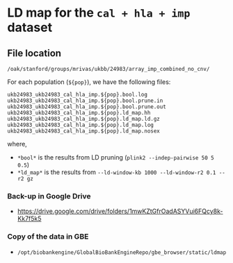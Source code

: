 # LD map for the `cal + hla + imp` dataset


## File location

`/oak/stanford/groups/mrivas/ukbb/24983/array_imp_combined_no_cnv/`

For each population (`${pop}`), we have the following files:

```
ukb24983_ukb24983_cal_hla_imp.${pop}.bool.log
ukb24983_ukb24983_cal_hla_imp.${pop}.bool.prune.in
ukb24983_ukb24983_cal_hla_imp.${pop}.bool.prune.out
ukb24983_ukb24983_cal_hla_imp.${pop}.ld_map.hh
ukb24983_ukb24983_cal_hla_imp.${pop}.ld_map.ld.gz
ukb24983_ukb24983_cal_hla_imp.${pop}.ld_map.log
ukb24983_ukb24983_cal_hla_imp.${pop}.ld_map.nosex
```

where, 

- `*bool*` is the results from LD pruning (`plink2 --indep-pairwise 50 5 0.5`)
- `*ld_map*` is the results from `--ld-window-kb 1000 --ld-window-r2 0.1 --r2 gz`

### Back-up in Google Drive

- https://drive.google.com/drive/folders/1mwKZtGfrOadASYVui6FQcy8k-Kk7f5k5 

### Copy of the data in GBE

- `/opt/biobankengine/GlobalBioBankEngineRepo/gbe_browser/static/ldmap`

